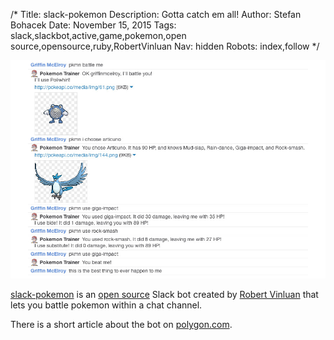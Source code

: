 /*
Title: slack-pokemon
Description: Gotta catch em all!
Author: Stefan Bohacek
Date: November 15, 2015
Tags: slack,slackbot,active,game,pokemon,open source,opensource,ruby,RobertVinluan
Nav: hidden
Robots: index,follow
*/

[![](/content/bots/slackbots/images/slack-pokemon.png)](https://github.com/rvinluan/slack-pokemon/)

[slack-pokemon](https://github.com/rvinluan/slack-pokemon/) is an [open source](https://github.com/rvinluan/slack-pokemon/) Slack bot created by [Robert Vinluan](https://twitter.com/RobertVinluan) that lets you battle pokemon within a chat channel.

There is a short article about the bot on [polygon.com](http://www.polygon.com/2014/6/27/5850720/pokemon-battle-slack-vox).
